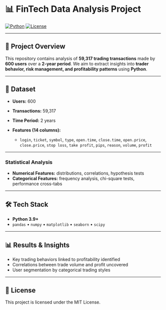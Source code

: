 # 📊 FinTech Data Analysis Project

[![Python](https://img.shields.io/badge/python-3.9%2B-blue)]()
[![License](https://img.shields.io/badge/license-MIT-green)]()

---

## 🚀 Project Overview

This repository contains analysis of **59,317 trading transactions** made by **600 users** over a **2-year period**.
We aim to extract insights into **trader behavior, risk management, and profitability patterns** using **Python**.

---

## 📂 Dataset

* **Users:** 600
* **Transactions:** 59,317
* **Time Period:** 2 years
* **Features (14 columns):**

  * `login`, `ticket`, `symbol`, `type`, `open.time`, `close.time`,
    `open.price`, `close.price`, `stop loss`, `take profit`,
    `pips`, `reason`, `volume`, `profit`

---



### Statistical Analysis

* **Numerical Features:** distributions, correlations, hypothesis tests
* **Categorical Features:** frequency analysis, chi-square tests, performance cross-tabs

---

## 🛠️ Tech Stack

* **Python 3.9+**
* `pandas` • `numpy` • `matplotlib` • `seaborn` • `scipy` 

---

## 📊 Results & Insights

* Key trading behaviors linked to profitability identified
* Correlations between trade volume and profit uncovered
* User segmentation by categorical trading styles

---


## 📜 License

This project is licensed under the MIT License.
